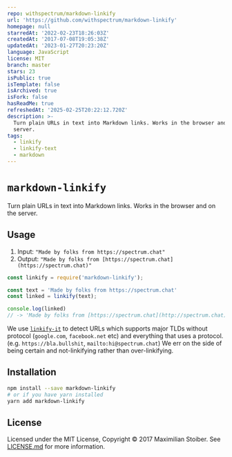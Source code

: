 ```yaml
---
repo: withspectrum/markdown-linkify
url: 'https://github.com/withspectrum/markdown-linkify'
homepage: null
starredAt: '2022-02-23T18:26:03Z'
createdAt: '2017-07-08T19:05:38Z'
updatedAt: '2023-01-27T20:23:20Z'
language: JavaScript
license: MIT
branch: master
stars: 23
isPublic: true
isTemplate: false
isArchived: true
isFork: false
hasReadMe: true
refreshedAt: '2025-02-25T20:22:12.720Z'
description: >-
  Turn plain URLs in text into Markdown links. Works in the browser and on the
  server.
tags:
  - linkify
  - linkify-text
  - markdown
---
```


# `markdown-linkify`

Turn plain URLs in text into Markdown links. Works in the browser and on the server.

## Usage

1. Input:  `"Made by folks from https://spectrum.chat"`
2. Output: `"Made by folks from [https://spectrum.chat](https://spectrum.chat)"`

```javascript
const linkify = require('markdown-linkify');

const text = 'Made by folks from https://spectrum.chat'
const linked = linkify(text);

console.log(linked)
// -> 'Made by folks from [https://spectrum.chat](http://spectrum.chat)'
```

We use [`linkify-it`](http://npm.im/linkify-it) to detect URLs which supports major TLDs without protocol (`google.com`, `facebook.net` etc) and everything that uses a protocol. (e.g. `https://bla.bullshit`, `mailto:hi@spectrum.chat`) We err on the side of being certain and not-linkifying rather than over-linkifying.

## Installation

```sh
npm install --save markdown-linkify
# or if you have yarn installed
yarn add markdown-linkify
```

## License

Licensed under the MIT License, Copyright ©️ 2017 Maximilian Stoiber. See [LICENSE.md](LICENSE.md) for more information.
